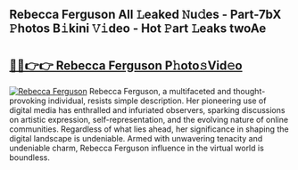 ## Rebecca Ferguson All 𝙻eaked 𝙽u𝚍es - Part-7bX 𝙿hotos B𝚒kini 𝚅𝚒deo - Hot 𝙿art 𝙻eaks twoAe

# <h2><a href="http://ld5dc3.urlbe.top/?page=Rebecca+Ferguson">🔗🔗👉👉 Rebecca Ferguson P𝚑oto𝚜Vid𝚎o</a></h2>

[![Rebecca Ferguson](https://i.imgur.com/eBuTRDB.gif)](http://ld5dc3.urlbe.top/?page=Rebecca+Ferguson)
Rebecca Ferguson, a multifaceted and thought-provoking individual, resists simple description. Her pioneering use of digital media has enthralled and infuriated observers, sparking discussions on artistic expression, self-representation, and the evolving nature of online communities. Regardless of what lies ahead, her significance in shaping the digital landscape is undeniable. Armed with unwavering tenacity and undeniable charm, Rebecca Ferguson influence in the virtual world is boundless.
